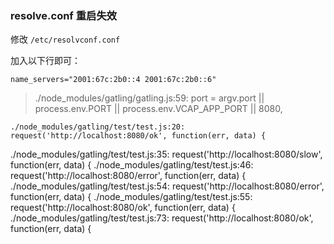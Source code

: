 ### resolve.conf 重启失效

修改 `/etc/resolvconf.conf`

加入以下行即可：

```
name_servers="2001:67c:2b0::4 2001:67c:2b0::6"
```


> ./node_modules/gatling/gatling.js:59:    port = argv.port || process.env.PORT || process.env.VCAP_APP_PORT || 8080,

    ./node_modules/gatling/test/test.js:20:            request('http://localhost:8080/ok', function(err, data) {
    
./node_modules/gatling/test/test.js:35:            request('http://localhost:8080/slow', function(err, data) {
./node_modules/gatling/test/test.js:46:            request('http://localhost:8080/error', function(err, data) {
./node_modules/gatling/test/test.js:54:            request('http://localhost:8080/error', function(err, data) {
./node_modules/gatling/test/test.js:55:                request('http://localhost:8080/ok', function(err, data) {
./node_modules/gatling/test/test.js:73:            request('http://localhost:8080/ok', function(err, data) {
